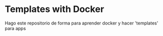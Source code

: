 # Templates with Docker

Hago este repositorio de forma para aprender docker y hacer 'templates' para apps

